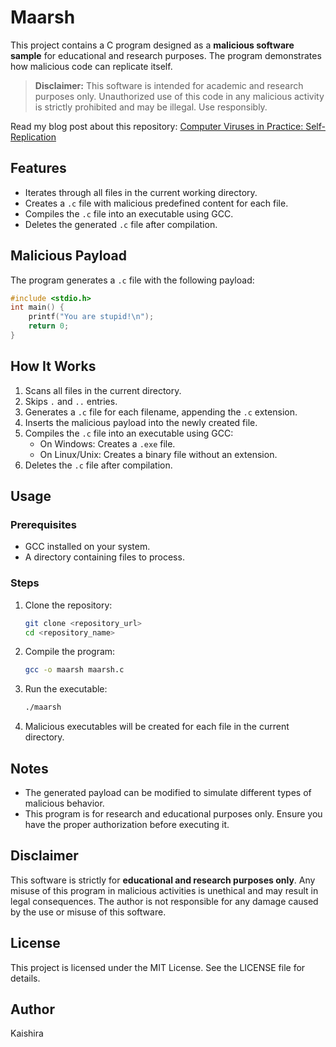 # Maarsh

This project contains a C program designed as a **malicious software sample** for educational and research purposes. The program demonstrates how malicious code can replicate itself.

> **Disclaimer:** This software is intended for academic and research purposes only. Unauthorized use of this code in any malicious activity is strictly prohibited and may be illegal. Use responsibly.

Read my blog post about this repository: [Computer Viruses in Practice: Self-Replication](https://kaishira.com/2025/01/25/computer-viruses-in-practice-self-replication/)

## Features

- Iterates through all files in the current working directory.
- Creates a `.c` file with malicious predefined content for each file.
- Compiles the `.c` file into an executable using GCC.
- Deletes the generated `.c` file after compilation.

## Malicious Payload
The program generates a `.c` file with the following payload:

```c
#include <stdio.h>
int main() {
    printf("You are stupid!\n");
    return 0;
}
```

## How It Works
1. Scans all files in the current directory.
2. Skips `.` and `..` entries.
3. Generates a `.c` file for each filename, appending the `.c` extension.
4. Inserts the malicious payload into the newly created file.
5. Compiles the `.c` file into an executable using GCC:
   - On Windows: Creates a `.exe` file.
   - On Linux/Unix: Creates a binary file without an extension.
6. Deletes the `.c` file after compilation.

## Usage
### Prerequisites
- GCC installed on your system.
- A directory containing files to process.

### Steps
1. Clone the repository:
   ```bash
   git clone <repository_url>
   cd <repository_name>
   ```
2. Compile the program:
   ```bash
   gcc -o maarsh maarsh.c
   ```
3. Run the executable:
   ```bash
   ./maarsh
   ```
4. Malicious executables will be created for each file in the current directory.

## Notes
- The generated payload can be modified to simulate different types of malicious behavior.
- This program is for research and educational purposes only. Ensure you have the proper authorization before executing it.

## Disclaimer
This software is strictly for **educational and research purposes only**. Any misuse of this program in malicious activities is unethical and may result in legal consequences. The author is not responsible for any damage caused by the use or misuse of this software.

## License
This project is licensed under the MIT License. See the LICENSE file for details.

## Author
Kaishira
